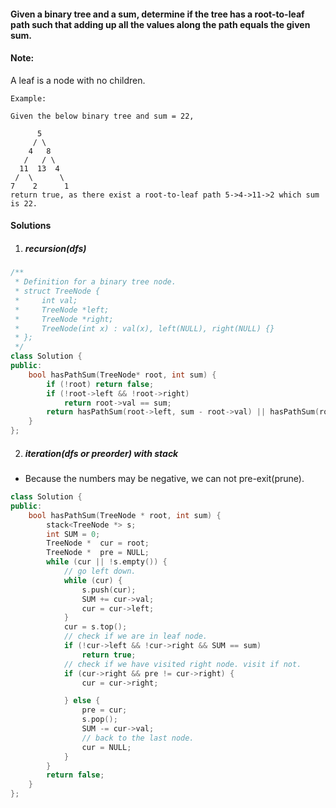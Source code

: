 #### Given a binary tree and a sum, determine if the tree has a root-to-leaf path such that adding up all the values along the path equals the given sum.

#### Note: 
A leaf is a node with no children.

```
Example:

Given the below binary tree and sum = 22,

      5
     / \
    4   8
   /   / \
  11  13  4
 /  \      \
7    2      1
return true, as there exist a root-to-leaf path 5->4->11->2 which sum is 22.
```

#### Solutions

1. ##### recursion(dfs)

```c++
/**
 * Definition for a binary tree node.
 * struct TreeNode {
 *     int val;
 *     TreeNode *left;
 *     TreeNode *right;
 *     TreeNode(int x) : val(x), left(NULL), right(NULL) {}
 * };
 */
class Solution {
public:
    bool hasPathSum(TreeNode* root, int sum) {
        if (!root) return false;
        if (!root->left && !root->right)
            return root->val == sum;
        return hasPathSum(root->left, sum - root->val) || hasPathSum(root->right, sum-root->val);
    }
};
```

2. ##### iteration(dfs or preorder) with stack

- Because the numbers may be negative, we can not pre-exit(prune).

```c++
class Solution {
public:
    bool hasPathSum(TreeNode * root, int sum) {
        stack<TreeNode *> s;
        int SUM = 0;
        TreeNode *  cur = root;
        TreeNode *  pre = NULL;
        while (cur || !s.empty()) {
            // go left down.
            while (cur) {
                s.push(cur);
                SUM += cur->val;
                cur = cur->left;
            }
            cur = s.top();
            // check if we are in leaf node.
            if (!cur->left && !cur->right && SUM == sum)
                return true;
            // check if we have visited right node. visit if not.
            if (cur->right && pre != cur->right) {
                cur = cur->right;

            } else {
                pre = cur;
                s.pop();
                SUM -= cur->val;
                // back to the last node.
                cur = NULL;
            }
        }
        return false;
    }
};
```
